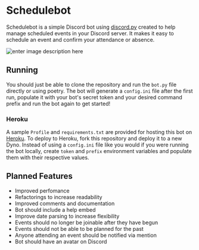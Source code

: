 # Schedulebot
Schedulebot is a simple Discord bot using [discord.py](https://github.com/Rapptz/discord.py) created to help manage scheduled events in your Discord server. It makes it easy to schedule an event and confirm your attendance or absence.

![enter image description here](https://via.placeholder.com/600x300)

## Running
You should just be able to clone the repository and run the `bot.py` file directly or using poetry. The bot will generate a `config.ini` file after the first run, populate it with your bot's secret token and your desired command prefix and run the bot again to get started!

### Heroku
A sample `Profile` and `requirements.txt` are provided for hosting this bot on [Heroku](https://heroku.com). To deploy to Heroku, fork this repository and deploy it to a new Dyno. Instead of using a `config.ini` file like you would if you were running the bot locally, create `token` and `prefix` environment variables and populate them with their respective values.

## Planned Features

 - Improved perfomance
 - Refactorings to increase readability
 - Improved comments and documentation
 - Bot should include a help embed
 - Improve date parsing to increase flexibility
 - Events should no longer be joinable after they have begun
 - Events should not be able to be planned for the past
 - Anyone attending an event should be notified via mention
 - Bot should have an avatar on Discord